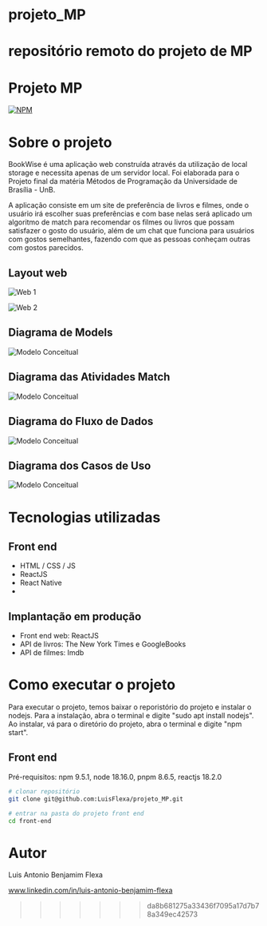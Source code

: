 # projeto_MP

repositório remoto do projeto de MP
=======
# Projeto MP 
[![NPM](https://img.shields.io/npm/l/react)](https://github.com/LuisFlexa/projeto_MP/blob/main/LICENSE) 

# Sobre o projeto

BookWise é uma aplicação web construída através da utilização de local storage e necessita apenas de um servidor local. Foi elaborada para o Projeto final da matéria Métodos de Programação da Universidade de Brasília - UnB. 

A aplicação consiste em um site de preferência de livros e filmes, onde o usuário irá escolher suas preferências e com base nelas será aplicado um algoritmo de match para recomendar os filmes ou livros que possam satisfazer o gosto do usuário, além de um chat que funciona para usuários com gostos semelhantes, fazendo com que as pessoas conheçam outras com gostos parecidos.

## Layout web
![Web 1](https://github.com/acenelio/assets/raw/main/sds1/web1.png)

![Web 2](https://github.com/acenelio/assets/raw/main/sds1/web2.png)

## Diagrama de Models
![Modelo Conceitual](DiagramaDasModels.png)

## Diagrama das Atividades Match
![Modelo Conceitual](DiagramaAtividadesMatch.drawio.png)

## Diagrama do Fluxo de Dados
![Modelo Conceitual](DiagramaFluxoDeDados.drawio.png)

## Diagrama dos Casos de Uso
![Modelo Conceitual](DiagramaCasoDeUso.drawio.png)

# Tecnologias utilizadas

## Front end
- HTML / CSS / JS 
- ReactJS
- React Native
- 
## Implantação em produção
- Front end web: ReactJS 
- API de livros: The New York Times e GoogleBooks
- API de filmes: Imdb

# Como executar o projeto
Para executar o projeto, temos baixar o reporistório do projeto e instalar o nodejs. Para a instalação, abra o terminal e digite "sudo apt install nodejs". Ao instalar, vá para o diretório do projeto, abra o terminal e digite "npm start".

## Front end
Pré-requisitos: npm 9.5.1, node 18.16.0, pnpm 8.6.5, reactjs 18.2.0

```bash
# clonar repositório
git clone git@github.com:LuisFlexa/projeto_MP.git

# entrar na pasta do projeto front end
cd front-end

```

# Autor

Luis Antonio Benjamim Flexa

www.linkedin.com/in/luis-antonio-benjamim-flexa




>>>>>>> da8b681275a33436f7095a17d7b78a349ec42573
